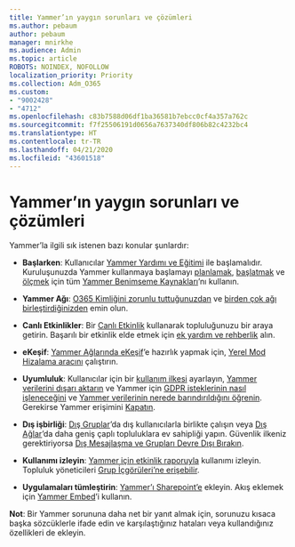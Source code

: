 ```yaml
---
title: Yammer’ın yaygın sorunları ve çözümleri
ms.author: pebaum
author: pebaum
manager: mnirkhe
ms.audience: Admin
ms.topic: article
ROBOTS: NOINDEX, NOFOLLOW
localization_priority: Priority
ms.collection: Adm_O365
ms.custom:
- "9002428"
- "4712"
ms.openlocfilehash: c83b7588d06df1ba36581b7ebcc0cf4a357a762c
ms.sourcegitcommit: f7f25506191d0656a7637340df806b82c4232bc4
ms.translationtype: HT
ms.contentlocale: tr-TR
ms.lasthandoff: 04/21/2020
ms.locfileid: "43601518"
---
```

# <a name="yammer-common-issues-and-resolutions"></a>Yammer’ın yaygın sorunları ve çözümleri

Yammer’la ilgili sık istenen bazı konular şunlardır:

- **Başlarken**: Kullanıcılar [Yammer Yardımı ve Eğitimi](https://support.office.com/yammer) ile başlamalıdır. Kuruluşunuzda Yammer kullanmaya başlamayı [planlamak](https://aka.ms/YamSuccessGuide), [başlatmak](https://aka.ms/YamLaunchPlaybook) ve [ölçmek](https://aka.ms/YamMeasureSuccesGuide) için tüm [Yammer Benimseme Kaynakları](https://aka.ms/yamresources)’nı kullanın. 

- **Yammer Ağı**: [O365 Kimliğini zorunlu tuttuğunuzdan](https://docs.microsoft.com/yammer/configure-your-yammer-network/enforce-office-365-identity) ve [birden çok ağı birleştirdiğinizden](https://docs.microsoft.com/yammer/configure-your-yammer-network/consolidate-multiple-yammer-networks) emin olun. 

- **Canlı Etkinlikler**: Bir [Canlı Etkinlik](https://docs.microsoft.com/yammer/manage-yammer-groups/yammer-live-events) kullanarak topluluğunuzu bir araya getirin. Başarılı bir etkinlik elde etmek için [ek yardım ve rehberlik](https://resources.techcommunity.microsoft.com/live-events/assistance/) alın. 

- **eKeşif**: [Yammer Ağlarında eKeşif](https://docs.microsoft.com/yammer/manage-security-and-compliance/overview-of-ediscovery)’e hazırlık yapmak için, [Yerel Mod Hizalama aracını](https://docs.microsoft.com/yammer/configure-your-yammer-network/overview-native-mode) çalıştırın. 

- **Uyumluluk**: Kullanıcılar için bir [kullanım ilkesi](https://docs.microsoft.com/yammer/manage-security-and-compliance/set-up-a-usage-policy) ayarlayın, [Yammer verilerini dışarı aktarın](https://docs.microsoft.com/yammer/manage-security-and-compliance/export-yammer-enterprise-data) ve Yammer için [GDPR isteklerinin nasıl işleneceğini](https://docs.microsoft.com/yammer/manage-security-and-compliance/gdpr-requests-in-yammer-enterprise) ve [Yammer verilerinin nerede barındırıldığını öğrenin](https://docs.microsoft.com/yammer/manage-security-and-compliance/data-residency). Gerekirse Yammer erişimini [Kapatın](https://docs.microsoft.com/yammer/manage-yammer-users/turn-off-user-access).

- **Dış işbirliği**: [Dış Gruplar](https://docs.microsoft.com/yammer/work-with-external-users/create-and-manage-external-groups)’da dış kullanıcılarla birlikte çalışın veya [Dış Ağlar](https://docs.microsoft.com/yammer/work-with-external-users/create-and-manage-an-external-network)’da daha geniş çaplı topluluklara ev sahipliği yapın. Güvenlik ilkeniz gerektiriyorsa [Dış Mesajlaşma ve Grupları Devre Dışı Bırakın](https://docs.microsoft.com/yammer/work-with-external-users/disable-external-messaging).

- **Kullanımı izleyin**: [Yammer için etkinlik raporuyla](https://docs.microsoft.com/microsoft-365/admin/activity-reports/yammer-activity-report) kullanımı izleyin. Topluluk yöneticileri [Grup İçgörüleri’ne erişebilir](https://support.office.com/article/view-group-insights-in-yammer-73f9fa6d-d442-4f25-9194-d5317c9328ab).

- **Uygulamaları tümleştirin**: [Yammer’ı Sharepoint’e](https://docs.microsoft.com/yammer/integrate-yammer-with-other-apps/embed-a-feed-into-a-sharepoint-site) ekleyin. Akış eklemek için [Yammer Embed](https://developer.yammer.com/docs/embed)’i kullanın. 

**Not**: Bir Yammer sorununa daha net bir yanıt almak için, sorunuzu kısaca başka sözcüklerle ifade edin ve karşılaştığınız hataları veya kullandığınız özellikleri de ekleyin.
